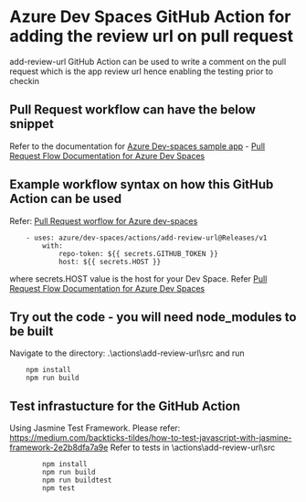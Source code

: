 # Azure Dev Spaces GitHub Action for adding the review url on pull request
add-review-url GitHub Action can be used to write a comment on the pull request which is the app review url hence enabling the testing prior to checkin

## Pull Request workflow can have the below snippet
Refer to the documentation for [Azure Dev-spaces sample app](https://github.com/Azure/dev-spaces/) - [Pull Request Flow Documentation for Azure Dev Spaces](https://review.docs.microsoft.com/en-us/azure/dev-spaces/how-to/github-actions?branch=pr-en-us-91033)

## Example workflow syntax on how this GitHub Action can be used 
Refer: [Pull Request worflow for Azure dev-spaces](https://github.com/Azure/dev-spaces/blob/master/.github/workflows/bikes.yml)
```
    - uses: azure/dev-spaces/actions/add-review-url@Releases/v1              
        with:
            repo-token: ${{ secrets.GITHUB_TOKEN }}  
            host: ${{ secrets.HOST }}
 ```       
where secrets.HOST value is the host for your Dev Space. Refer [Pull Request Flow Documentation for Azure Dev Spaces](https://review.docs.microsoft.com/en-us/azure/dev-spaces/how-to/github-actions?branch=pr-en-us-91033#configure-your-github-action)

## Try out the code - you will need node_modules to be built
Navigate to the directory: .\actions\add-review-url\src and run
```
    npm install
    npm run build
```
## Test infrastucture for the GitHub Action
Using Jasmine Test Framework. Please refer: https://medium.com/backticks-tildes/how-to-test-javascript-with-jasmine-framework-2e2b8dfa7a9e
Refer to tests in \actions\add-review-url\src
```     
        npm install
        npm run build
        npm run buildtest
        npm test
```